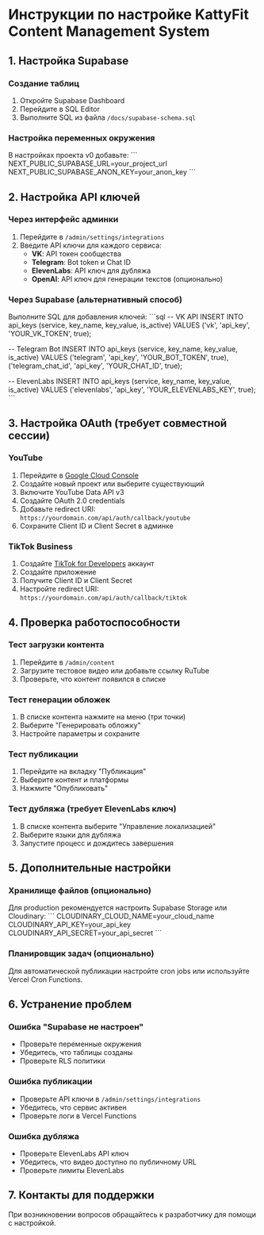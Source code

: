 # Инструкции по настройке KattyFit Content Management System

## 1. Настройка Supabase

### Создание таблиц
1. Откройте Supabase Dashboard
2. Перейдите в SQL Editor
3. Выполните SQL из файла `/docs/supabase-schema.sql`

### Настройка переменных окружения
В настройках проекта v0 добавьте:
\`\`\`
NEXT_PUBLIC_SUPABASE_URL=your_project_url
NEXT_PUBLIC_SUPABASE_ANON_KEY=your_anon_key
\`\`\`

## 2. Настройка API ключей

### Через интерфейс админки
1. Перейдите в `/admin/settings/integrations`
2. Введите API ключи для каждого сервиса:
   - **VK**: API токен сообщества
   - **Telegram**: Bot token и Chat ID
   - **ElevenLabs**: API ключ для дубляжа
   - **OpenAI**: API ключ для генерации текстов (опционально)

### Через Supabase (альтернативный способ)
Выполните SQL для добавления ключей:
\`\`\`sql
-- VK API
INSERT INTO api_keys (service, key_name, key_value, is_active)
VALUES ('vk', 'api_key', 'YOUR_VK_TOKEN', true);

-- Telegram Bot
INSERT INTO api_keys (service, key_name, key_value, is_active)
VALUES 
  ('telegram', 'api_key', 'YOUR_BOT_TOKEN', true),
  ('telegram_chat_id', 'api_key', 'YOUR_CHAT_ID', true);

-- ElevenLabs
INSERT INTO api_keys (service, key_name, key_value, is_active)
VALUES ('elevenlabs', 'api_key', 'YOUR_ELEVENLABS_KEY', true);
\`\`\`

## 3. Настройка OAuth (требует совместной сессии)

### YouTube
1. Перейдите в [Google Cloud Console](https://console.cloud.google.com)
2. Создайте новый проект или выберите существующий
3. Включите YouTube Data API v3
4. Создайте OAuth 2.0 credentials
5. Добавьте redirect URI: `https://yourdomain.com/api/auth/callback/youtube`
6. Сохраните Client ID и Client Secret в админке

### TikTok Business
1. Создайте [TikTok for Developers](https://developers.tiktok.com/) аккаунт
2. Создайте приложение
3. Получите Client ID и Client Secret
4. Настройте redirect URI: `https://yourdomain.com/api/auth/callback/tiktok`

## 4. Проверка работоспособности

### Тест загрузки контента
1. Перейдите в `/admin/content`
2. Загрузите тестовое видео или добавьте ссылку RuTube
3. Проверьте, что контент появился в списке

### Тест генерации обложек
1. В списке контента нажмите на меню (три точки)
2. Выберите "Генерировать обложку"
3. Настройте параметры и сохраните

### Тест публикации
1. Перейдите на вкладку "Публикация"
2. Выберите контент и платформы
3. Нажмите "Опубликовать"

### Тест дубляжа (требует ElevenLabs ключ)
1. В списке контента выберите "Управление локализацией"
2. Выберите языки для дубляжа
3. Запустите процесс и дождитесь завершения

## 5. Дополнительные настройки

### Хранилище файлов (опционально)
Для production рекомендуется настроить Supabase Storage или Cloudinary:
\`\`\`
CLOUDINARY_CLOUD_NAME=your_cloud_name
CLOUDINARY_API_KEY=your_api_key
CLOUDINARY_API_SECRET=your_api_secret
\`\`\`

### Планировщик задач (опционально)
Для автоматической публикации настройте cron jobs или используйте Vercel Cron Functions.

## 6. Устранение проблем

### Ошибка "Supabase не настроен"
- Проверьте переменные окружения
- Убедитесь, что таблицы созданы
- Проверьте RLS политики

### Ошибка публикации
- Проверьте API ключи в `/admin/settings/integrations`
- Убедитесь, что сервис активен
- Проверьте логи в Vercel Functions

### Ошибка дубляжа
- Проверьте ElevenLabs API ключ
- Убедитесь, что видео доступно по публичному URL
- Проверьте лимиты ElevenLabs

## 7. Контакты для поддержки

При возникновении вопросов обращайтесь к разработчику для помощи с настройкой.
